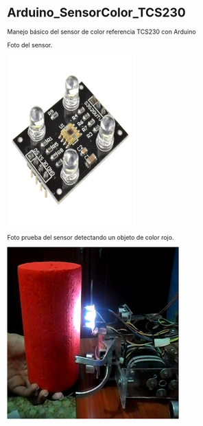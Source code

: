 # Arduino_SensorColor_TCS230
Manejo básico del sensor de color referencia TCS230 con Arduino
<br>
<p>
  Foto del sensor.
</p>
<img src="https://github.com/jhonedin/Arduino_SensorColor_TCS230/blob/main/assets/FotoSensorTCS230.jpg" width="300" height="400"> 
<p>
  Foto prueba del sensor detectando un objeto de color rojo.
</p>
<img src="https://github.com/jhonedin/Arduino_SensorColor_TCS230/blob/main/assets/pruebasensorColor.JPG" width="400" height="400"> 
